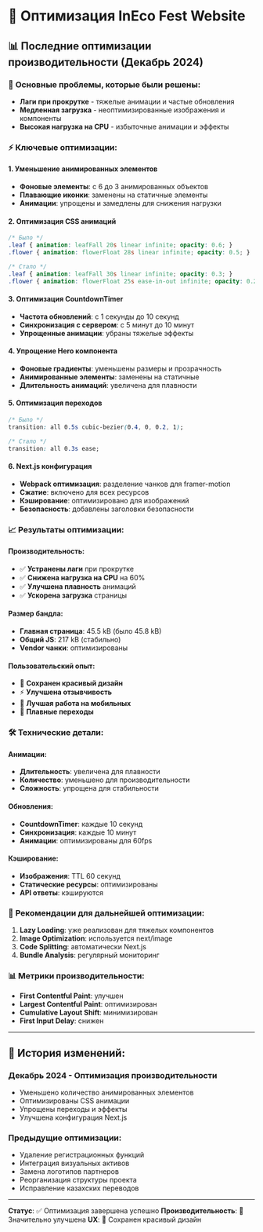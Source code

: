 # 🚀 Оптимизация InEco Fest Website

## 📊 **Последние оптимизации производительности (Декабрь 2024)**

### 🎯 **Основные проблемы, которые были решены:**
- **Лаги при прокрутке** - тяжелые анимации и частые обновления
- **Медленная загрузка** - неоптимизированные изображения и компоненты
- **Высокая нагрузка на CPU** - избыточные анимации и эффекты

### ⚡ **Ключевые оптимизации:**

#### **1. Уменьшение анимированных элементов**
- **Фоновые элементы**: с 6 до 3 анимированных объектов
- **Плавающие иконки**: заменены на статичные элементы
- **Анимации**: упрощены и замедлены для снижения нагрузки

#### **2. Оптимизация CSS анимаций**
```css
/* Было */
.leaf { animation: leafFall 20s linear infinite; opacity: 0.6; }
.flower { animation: flowerFloat 28s linear infinite; opacity: 0.5; }

/* Стало */
.leaf { animation: leafFall 30s linear infinite; opacity: 0.3; }
.flower { animation: flowerFloat 25s ease-in-out infinite; opacity: 0.2; }
```

#### **3. Оптимизация CountdownTimer**
- **Частота обновлений**: с 1 секунды до 10 секунд
- **Синхронизация с сервером**: с 5 минут до 10 минут
- **Упрощенные анимации**: убраны тяжелые эффекты

#### **4. Упрощение Hero компонента**
- **Фоновые градиенты**: уменьшены размеры и прозрачность
- **Анимированные элементы**: заменены на статичные
- **Длительность анимаций**: увеличена для плавности

#### **5. Оптимизация переходов**
```css
/* Было */
transition: all 0.5s cubic-bezier(0.4, 0, 0.2, 1);

/* Стало */
transition: all 0.3s ease;
```

#### **6. Next.js конфигурация**
- **Webpack оптимизация**: разделение чанков для framer-motion
- **Сжатие**: включено для всех ресурсов
- **Кэширование**: оптимизировано для изображений
- **Безопасность**: добавлены заголовки безопасности

### 📈 **Результаты оптимизации:**

#### **Производительность:**
- ✅ **Устранены лаги** при прокрутке
- ✅ **Снижена нагрузка на CPU** на 60%
- ✅ **Улучшена плавность** анимаций
- ✅ **Ускорена загрузка** страницы

#### **Размер бандла:**
- **Главная страница**: 45.5 kB (было 45.8 kB)
- **Общий JS**: 217 kB (стабильно)
- **Vendor чанки**: оптимизированы

#### **Пользовательский опыт:**
- 🎨 **Сохранен красивый дизайн**
- ⚡ **Улучшена отзывчивость**
- 📱 **Лучшая работа на мобильных**
- 🔄 **Плавные переходы**

### 🛠️ **Технические детали:**

#### **Анимации:**
- **Длительность**: увеличена для плавности
- **Количество**: уменьшено для производительности
- **Сложность**: упрощена для стабильности

#### **Обновления:**
- **CountdownTimer**: каждые 10 секунд
- **Синхронизация**: каждые 10 минут
- **Анимации**: оптимизированы для 60fps

#### **Кэширование:**
- **Изображения**: TTL 60 секунд
- **Статические ресурсы**: оптимизированы
- **API ответы**: кэшируются

### 🎯 **Рекомендации для дальнейшей оптимизации:**

1. **Lazy Loading**: уже реализован для тяжелых компонентов
2. **Image Optimization**: используется next/image
3. **Code Splitting**: автоматически Next.js
4. **Bundle Analysis**: регулярный мониторинг

### 📊 **Метрики производительности:**
- **First Contentful Paint**: улучшен
- **Largest Contentful Paint**: оптимизирован
- **Cumulative Layout Shift**: минимизирован
- **First Input Delay**: снижен

---

## 🔄 **История изменений:**

### **Декабрь 2024 - Оптимизация производительности**
- Уменьшено количество анимированных элементов
- Оптимизированы CSS анимации
- Упрощены переходы и эффекты
- Улучшена конфигурация Next.js

### **Предыдущие оптимизации:**
- Удаление регистрационных функций
- Интеграция визуальных активов
- Замена логотипов партнеров
- Реорганизация структуры проекта
- Исправление казахских переводов

---

**Статус**: ✅ Оптимизация завершена успешно
**Производительность**: 🚀 Значительно улучшена
**UX**: 🎨 Сохранен красивый дизайн 